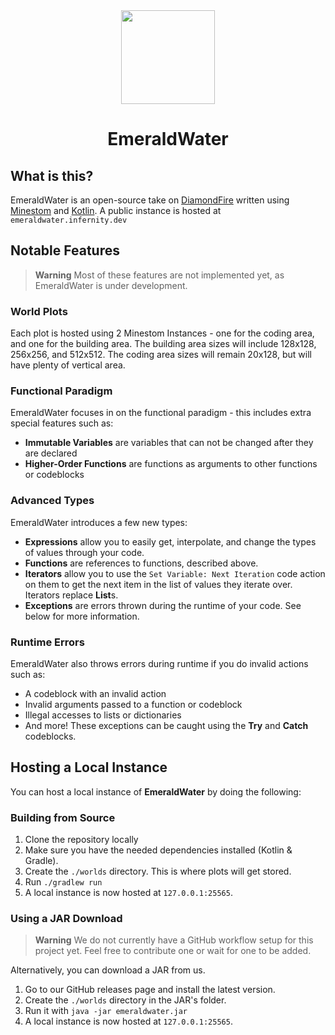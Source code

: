<div align="center">
<img src="https://cdn.discordapp.com/attachments/1143388669240164383/1144835422762049537/emeraldwater1024.png" width="150" height="150">
<h1>EmeraldWater</h1>
</div>

## What is this?
EmeraldWater is an open-source take on [DiamondFire](https://mcdiamondfire.com) written using 
[Minestom](https://minestom.net/) and [Kotlin](https://kotlinlang.org/). A public instance is hosted at `emeraldwater.infernity.dev`

## Notable Features
> **Warning**
> Most of these features are not implemented yet, as EmeraldWater is under development.
### World Plots
Each plot is hosted using 2 Minestom Instances - one for the coding area, and one for the building area.
The building area sizes will include 128x128, 256x256, and 512x512. The coding area sizes will remain 20x128,
but will have plenty of vertical area.
### Functional Paradigm

EmeraldWater focuses in on the functional paradigm - this includes extra special features such as:
- **Immutable Variables** are variables that can not be changed after they are declared
- **Higher-Order Functions** are functions as arguments to other functions or codeblocks
### Advanced Types
EmeraldWater introduces a few new types:
- **Expressions** allow you to easily get, interpolate, and change the types of values through your code.
- **Functions** are references to functions, described above.
- **Iterators** allow you to use the `Set Variable: Next Iteration` code action on them to get the next
item in the list of values they iterate over. Iterators replace **List**s.
- **Exceptions** are errors thrown during the runtime of your code. See below for more information.

### Runtime Errors
EmeraldWater also throws errors during runtime if you do invalid actions such as:
- A codeblock with an invalid action
- Invalid arguments passed to a function or codeblock
- Illegal accesses to lists or dictionaries
- And more!
These exceptions can be caught using the **Try** and **Catch** codeblocks.

## Hosting a Local Instance
You can host a local instance of **EmeraldWater** by doing the following:

### Building from Source
1. Clone the repository locally
2. Make sure you have the needed dependencies installed (Kotlin & Gradle).
3. Create the `./worlds` directory. This is where plots will get stored.
4. Run `./gradlew run`
5. A local instance is now hosted at `127.0.0.1:25565`.


### Using a JAR Download
> **Warning**
> We do not currently have a GitHub workflow setup for this project yet. Feel free to contribute one or 
> wait for one to be added.

Alternatively, you can download a JAR from us.
1. Go to our GitHub releases page and install the latest version.
2. Create the `./worlds` directory in the JAR's folder.
3. Run it with `java -jar emeraldwater.jar`
4. A local instance is now hosted at `127.0.0.1:25565`.